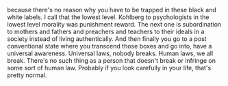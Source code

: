  because there's no reason why you have to be trapped in these black and white labels. I call that the lowest level. Kohlberg to psychologists in the lowest level morality was punishment reward. The next one is subordination to mothers and fathers and preachers and teachers to their ideals in a society instead of living authentically. And then finally you go to a post conventional state where you transcend those boxes and go into, have a universal awareness. Universal laws, nobody breaks. Human laws, we all break. There's no such thing as a person that doesn't break or infringe on some sort of human law. Probably if you look carefully in your life, that's pretty normal.